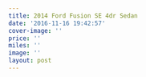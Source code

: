 ```yaml
---
title: 2014 Ford Fusion SE 4dr Sedan
date: '2016-11-16 19:42:57'
cover-image: ''
price: ''
miles: ''
image: ''
layout: post
---
```

